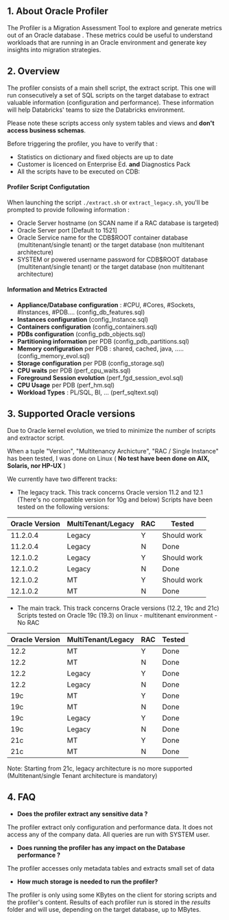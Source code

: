 ## 1. About Oracle Profiler

The Profiler is a Migration Assessment Tool to explore and generate metrics out of an Oracle database . These metrics could be useful to understand workloads that are running in an Oracle environment and generate key insights into migration strategies.

## 2. Overview
The profiler consists of a main shell script, the extract script. This one will run consecutively a set of SQL scripts on the target database to extract valuable information (configuration and performance). These information will help Databricks' teams to size the Databricks environment.

Please note these scripts access only system tables and views and  **don't access business schemas**.

Before triggering the profiler, you have to verify that :
* Statistics on dictionary and fixed objects are up to date
* Customer is licenced on Enterprise Ed. **and** Diagnostics Pack
* All the scripts have to be executed on CDB:

#### Profiler Script Configutation
When launching the script 
`
./extract.sh
` or `extract_legacy.sh`, you'll be prompted to provide following information :
* Oracle Server hostname (on SCAN name if a RAC database is targeted)
* Oracle Server port [Default to 1521]
* Oracle Service name for the CDB\$ROOT container database (multitenant/single tenant) or the target database (non multitenant architecture) 
* SYSTEM or powered username password for CDB\$ROOT database (multitenant/single tenant) or the target database (non multitenant architecture) 

#### Information and Metrics Extracted
* **Appliance/Database configuration** : #CPU, #Cores, #Sockets, #Instances, #PDB.... (config_db_features.sql)
* **Instances configuration** (config_Instance.sql)
* **Containers configuration** (config_containers.sql)
* **PDBs configuration** (config_pdb_objects.sql)
* **Partitioning information** per PDB (config_pdb_partitions.sql)
* **Memory configuration** per PDB : shared, cached, java, ..... (config_memory_evol.sql)
* **Storage configuration** per PDB (config_storage.sql)
* **CPU waits** per PDB (perf_cpu_waits.sql)
* **Foreground Session evolution** (perf_fgd_session_evol.sql)
* **CPU Usage** per PDB (perf_hm.sql)
* **Workload Types** : PL/SQL, BI, ...  (perf_sqltext.sql) 


## 3. Supported Oracle versions

Due to Oracle kernel evolution, we tried to minimize the number of scripts and extractor script.

When a tuple "Version", "Multitenancy Archicture", "RAC / Single Instance" has been tested, I was done on Linux ( **No test have been done on AIX, Solaris, nor HP-UX** )

We currently have two different tracks:
* The legacy track. This track concerns Oracle version 11.2 and 12.1 (There's no compatible version for 10g and below)
Scripts have been tested on the following versions:

| Oracle Version  | MultiTenant/Legacy  | RAC  |Tested   |
|---|---|---|---|
| 11.2.0.4  | Legacy  | Y  | Should work  |
| 11.2.0.4 | Legacy  | N  | Done  |
| 12.1.0.2  | Legacy  | Y  | Should work  |
| 12.1.0.2  | Legacy  | N  | Done  |
| 12.1.0.2  | MT  | Y  | Should work  |
| 12.1.0.2  | MT  | N  | Done  |


* The main track. This track concerns Oracle versions (12.2, 19c and 21c)
Scripts tested on Oracle 19c (19.3) on linux - multitenant environment - No RAC

| Oracle Version  | MultiTenant/Legacy  | RAC  |Tested   |
|---|---|---|---|
| 12.2  | MT  | Y  | Done  |
| 12.2  | MT  | N  | Done  |
| 12.2  | Legacy  | Y  | Done  |
| 12.2  | Legacy  | N  | Done  |
| 19c  | MT  | Y  | Done  |
| 19c  | MT  | N  | Done  |
| 19c  | Legacy  | Y  | Done  |
| 19c  | Legacy  | N  | Done  |
| 21c  | MT  | Y  | Done  |
| 21c  | MT  | N  | Done  |

Note: Starting from 21c, legacy architecture is no more supported (Multitenant/single Tenant architecture is mandatory)

## 4. FAQ
* **Does the profiler extract any sensitive data ?**

The profiler extract only configuration and performance data. It does not access any of the company data. All queries are run with SYSTEM user.

* **Does running the profiler has any impact on the Database performance ?**

The profiler accesses only metadata tables and extracts small set of data

* **How much storage is needed to run the profiler?**

The profiler is only using some KBytes on the client for storing scripts and the profiler's content. 
Results of each profiler run is stored in the *results* folder and will use, depending on the target database, up to MBytes.




